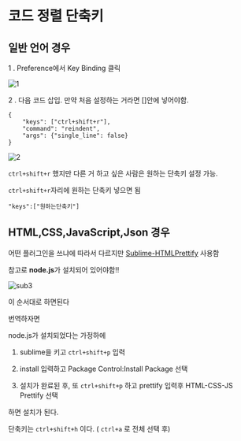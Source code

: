 # 코드 정렬 단축키

## 일반 언어 경우

1 . Preference에서 Key Binding 클릭

![1](https://user-images.githubusercontent.com/33515697/44790097-5826f080-abd9-11e8-9a44-0cc2063a7310.png)


2 . 다음 코드 삽입. 만약 처음 설정하는 거라면 []안에 넣어야함.




```
{
    "keys": ["ctrl+shift+r"],
    "command": "reindent",
    "args": {"single_line": false}
}
```

![2](https://user-images.githubusercontent.com/33515697/44790101-5d843b00-abd9-11e8-9e82-d4ac2d63b22f.PNG)

```ctrl+shift+r``` 했지만 다른 거 하고 싶은 사람은 원하는 단축키 설정 가능.

```ctrl+shift+r```자리에 원하는 단축키 넣으면 됨 

```"keys":["원하는단축키"]``` 



## HTML,CSS,JavaScript,Json 경우

어떤 플러그인을 쓰냐에 따라서 다르지만  [Sublime-HTMLPrettify](https://github.com/victorporof/Sublime-HTMLPrettify) 사용함

참고로 **node.js**가 설치되어 있어야함!!



![sub3](https://user-images.githubusercontent.com/33515697/44790104-5fe69500-abd9-11e8-9b36-da4104d95e25.PNG)


이 순서대로 하면된다

번역하자면

node.js가 설치되었다는 가정하에

1. sublime을 키고 ```ctrl+shift+p``` 입력

2. install 입력하고 Package Control:Install Package 선택 

3. 설치가 완료된 후, 또 ```ctrl+shift+p``` 하고 prettify 입력후 HTML-CSS-JS Prettify 선택

하면 설치가 된다.

단축키는 ```ctrl+shift+h``` 이다. ( ```ctrl+a``` 로 전체 선택 후)
